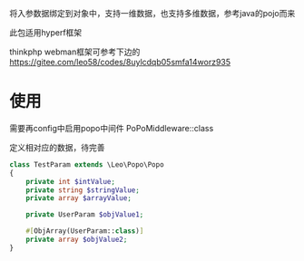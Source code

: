 将入参数据绑定到对象中，支持一维数据，也支持多维数据，参考java的pojo而来

此包适用hyperf框架

thinkphp webman框架可参考下边的
https://gitee.com/leo58/codes/8uylcdqb05smfa14worz935
# 使用
需要再config中启用popo中间件
PoPoMiddleware::class

定义相对应的数据，待完善

```php
class TestParam extends \Leo\Popo\Popo
{
    private int $intValue;
    private string $stringValue;
    private array $arrayValue;

    private UserParam $objValue1;

    #[ObjArray(UserParam::class)]
    private array $objValue2;
}
```